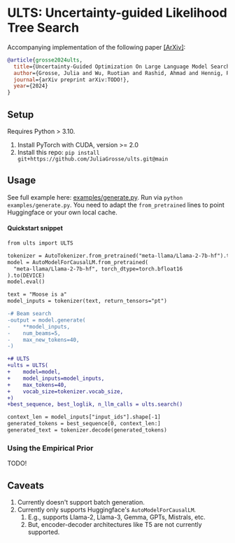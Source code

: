 # ULTS: Uncertainty-guided Likelihood Tree Search

Accompanying implementation of the following paper [[ArXiv]](TODO!):

```bib
@article{grosse2024ults,
  title={Uncertainty-Guided Optimization On Large Language Model Search Trees},
  author={Grosse, Julia and Wu, Ruotian and Rashid, Ahmad and Hennig, Philipp and Poupart, Pascal and Kristiadi, Agustinus},
  journal={arXiv preprint arXiv:TODO!},
  year={2024}
}
```

## Setup

Requires Python > 3.10.

1. Install PyTorch with CUDA, version >= 2.0
2. Install this repo: `pip install git+https://github.com/JuliaGrosse/ults.git@main`

## Usage

See full example here: [examples/generate.py](https://github.com/JuliaGrosse/ults/blob/main/examples/generate.py). Run via `python examples/generate.py`. You need to adapt the `from_pretrained` lines to point Huggingface or your own local cache.

#### Quickstart snippet

```diff
from ults import ULTS

tokenizer = AutoTokenizer.from_pretrained("meta-llama/Llama-2-7b-hf").to(DEVICE)
model = AutoModelForCausalLM.from_pretrained(
  "meta-llama/Llama-2-7b-hf", torch_dtype=torch.bfloat16
).to(DEVICE)
model.eval()

text = "Moose is a"
model_inputs = tokenizer(text, return_tensors="pt")

-# Beam search
-output = model.generate(
-    **model_inputs,
-    num_beams=5,
-    max_new_tokens=40,
-)

+# ULTS
+ults = ULTS(
+    model=model,
+    model_inputs=model_inputs,
+    max_tokens=40,
+    vocab_size=tokenizer.vocab_size,
+)
+best_sequence, best_loglik, n_llm_calls = ults.search()

context_len = model_inputs["input_ids"].shape[-1]
generated_tokens = best_sequence[0, context_len:]
generated_text = tokenizer.decode(generated_tokens)
```

### Using the Empirical Prior

TODO!

## Caveats

1. Currently doesn't support batch generation.
2. Currently only supports Huggingface's `AutoModelForCausalLM`.
   1. E.g., supports Llama-2, Llama-3, Gemma, GPTs, Mistrals, etc.
   2. But, encoder-decoder architectures like T5 are not currently supported.
